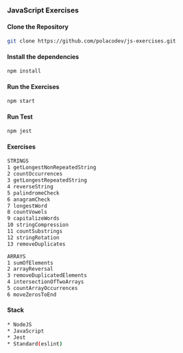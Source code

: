### JavaScript Exercises

#### Clone the Repository
```sh
git clone https://github.com/polacodev/js-exercises.git
```

#### Install the dependencies
```sh
npm install
```

#### Run the Exercises
```sh
npm start
```

#### Run Test
```sh
npm jest
```

#### Exercises
```sh
STRINGS
1 getLongestNonRepeatedString
2 countOccurrences
3 getLongestRepeatedString
4 reverseString
5 palindromeCheck
6 anagramCheck
7 longestWord
8 countVowels
9 capitalizeWords
10 stringCompression
11 countSubstrings
12 stringRotation
13 removeDuplicates

ARRAYS
1 sumOfElements
2 arrayReversal
3 removeDuplicatedElements
4 intersectionOfTwoArrays
5 countArrayOccurrences
6 moveZerosToEnd
```

#### Stack

```sh
* NodeJS
* JavaScript
* Jest
* Standard(eslint)
```